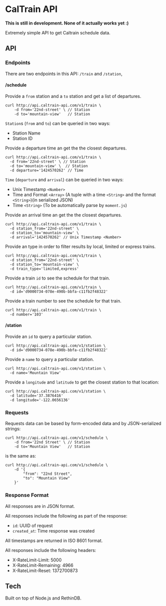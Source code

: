 
# CalTrain API

**This is still in development. None of it actually works yet :)**

Extremely simple API to get Caltrain schedule data.

## API

### Endpoints

There are two endpoints in this API: `/train` and `/station`,

#### /schedule

Provide a `from` station and a `to` station and get a list of departures.

```
curl http://api.caltrain-api.com/v1/train \
    -d from='22nd-street' \ // Station
    -d to='mountain-view'   // Station
```

`Station`s (`from` and `to`) can be queried in two ways:

- Station Name <String>
- Station ID <Integer>

Provide a departure time an get the the closest departures.

```
curl http://api.caltrain-api.com/v1/train \
  -d from='22nd-street' \ // Station
  -d to='mountain-view' \  // Station
  -d departure='1424570262' // Time
```

`Time` (`departure` and `arrival`) can be queried in two ways:

- Unix Timestamp `<Number>`
- Time and Format `<Array>` (A tuple with a time `<String>` and the format `<String>`)(in serialized JSON)
- Time `<String>` (To be automatically parse by `moment.js`)

Provide an arrival time an get the the closest departures.

```
curl http://api.caltrain-api.com/v1/train \
  -d station_from='22nd-street' \
  -d station_to='mountain-view' \ 
  -d arrival='1424570262' // Unix Timestamp <Number>
```

Provide an type in order to filter results by local, limited or express trains.

```
curl http://api.caltrain-api.com/v1/train \
  -d station_from='22nd-street' \
  -d station_to='mountain-view' \ 
  -d train_type='limited,express'
```

Provide a train `id` to see the schedule for that train.

```
curl http://api.caltrain-api.com/v1/train \
  -d id='d9000734-078e-490b-bbfa-c11fb2f48322'
```

Provide a train number to see the schedule for that train.

```
curl http://api.caltrain-api.com/v1/train \
  -d number='103'
```

#### /station

Provide an `id` to query a particular station.

```
curl http://api.caltrain-api.com/v1/station \
  -d id='d9000734-078e-490b-bbfa-c11fb2f48322'
```

Provide a `name` to query a particular station.

```
curl http://api.caltrain-api.com/v1/station \
  -d name='Mountain View'
```

Provide a `longitude` and `latitude` to get the closest station to that location:

```
curl http://api.caltrain-api.com/v1/station \
  -d latitude='37.3876416'
  -d longitude='-122.0656136'
```

### Requests

Requests data can be based by form-encoded data and by JSON-serialized strings:

```
curl http://api.caltrain-api.com/v1/schedule \
    -d from='22nd Street' \ // Station
    -d to='Mountain View'   // Station
```

is the same as: 

```
curl http://api.caltrain-api.com/v1/schedule \
    -d '{
        "from": "22nd Street",
        "to": "Mountain View"
    }' 
```

### Response Format

All responses are in JSON format.

All responses include the following as part of the response:

- `id`: UUID of request
- `created_at`: Time response was created

All timestamps are returned in ISO 8601 format.

All responses include the following headers:

- X-RateLimit-Limit: 5000
- X-RateLimit-Remaining: 4966
- X-RateLimit-Reset: 1372700873

## Tech 

Built on top of Node.js and RethinDB.